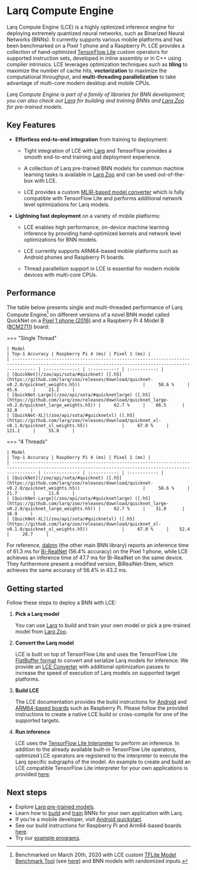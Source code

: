 # Larq Compute Engine

Larq Compute Engine (LCE) is a highly optimized inference engine for deploying
extremely quantized neural networks, such as
Binarized Neural Networks (BNNs). It currently supports various mobile platforms
and has been benchmarked on a Pixel 1 phone and a Raspberry Pi.
LCE provides a collection of hand-optimized [TensorFlow Lite](https://www.tensorflow.org/lite)
custom operators for supported instruction sets, developed in inline assembly or in C++
using compiler intrinsics. LCE leverages optimization techniques
such as **tiling** to maximize the number of cache hits, **vectorization** to maximize
the computational throughput, and **multi-threading parallelization** to take
advantage of multi-core modern desktop and mobile CPUs.

*Larq Compute Engine is part of a family of libraries for BNN development; you can also check out [Larq](https://github.com/larq/larq) for building and training BNNs and [Larq Zoo](https://github.com/larq/zoo) for pre-trained models.*

## Key Features

- **Effortless end-to-end integration** from training to deployment:

    - Tight integration of LCE with [Larq](https://larq.dev) and
      TensorFlow provides a smooth end-to-end training and deployment experience.

    - A collection of Larq pre-trained BNN models for common machine learning tasks
      is available in [Larq Zoo](/zoo/)
      and can be used out-of-the-box with LCE.

    - LCE provides a custom [MLIR-based model converter](/compute-engine/converter/) which
      is fully compatible with TensorFlow Lite and performs additional
      network level optimizations for Larq models.

- **Lightning fast deployment** on a variety of mobile platforms:

    - LCE enables high performance, on-device machine learning inference by
      providing hand-optimized kernels and network level optimizations for BNN models.

    - LCE currently supports ARM64-based mobile platforms such as Android phones
      and Raspberry Pi boards.

    - Thread parallelism support in LCE is essential for modern mobile devices with
      multi-core CPUs.

## Performance

The table below presents single and multi-threaded performance of Larq Compute Engine[^1] on
different versions of a novel BNN model called QuickNet on a [Pixel 1 phone (2016)](https://support.google.com/pixelphone/answer/7158570?hl=en-GB)
and a Raspberry Pi 4 Model B ([BCM2711](https://www.raspberrypi.org/documentation/hardware/raspberrypi/bcm2711/README.md)) board:

=== "Single Thread"

    | Model                                                                                                                                                 | Top-1 Accuracy | Raspberry Pi 4 (ms) | Pixel 1 (ms) |
    | ----------------------------------------------------------------------------------------------------------------------------------------------------- | :------------: | :----------: | :----------: |
    | [QuickNet](/zoo/api/sota/#quicknet) ([.h5](https://github.com/larq/zoo/releases/download/quicknet-v0.2.0/quicknet_weights.h5))                        |     58.6 %     |    45.6      |     21.2     |
    | [QuickNet-Large](/zoo/api/sota/#quicknetlarge) ([.h5](https://github.com/larq/zoo/releases/download/quicknet_large-v0.2.0/quicknet_large_weights.h5)) |     62.7 %     |    66.5      |     32.0     |
    | [QuickNet-XL](/zoo/api/sota/#quicknetxl) ([.h5](https://github.com/larq/zoo/releases/download/quicknet_xl-v0.1.0/quicknet_xl_weights.h5))             |     67.0 %     |    121.2     |     55.8     |

=== "4 Threads"

    | Model                                                                                                                                                 | Top-1 Accuracy | Raspberry Pi 4 (ms) | Pixel 1 (ms) |
    | ----------------------------------------------------------------------------------------------------------------------------------------------------- | :------------: | :----------: | :----------: |
    | [QuickNet](/zoo/api/sota/#quicknet) ([.h5](https://github.com/larq/zoo/releases/download/quicknet-v0.2.0/quicknet_weights.h5))                        |     58.6 %     |    21.7      |     11.6     |
    | [QuickNet-Large](/zoo/api/sota/#quicknetlarge) ([.h5](https://github.com/larq/zoo/releases/download/quicknet_large-v0.2.0/quicknet_large_weights.h5)) |     62.7 %     |    31.8      |     16.9     |
    | [QuickNet-XL](/zoo/api/sota/#quicknetxl) ([.h5](https://github.com/larq/zoo/releases/download/quicknet_xl-v0.1.0/quicknet_xl_weights.h5))             |     67.0 %     |    52.4      |     29.7     |

For reference, [dabnn](https://github.com/JDAI-CV/dabnn) (the other main BNN library) reports an inference time of 61.3 ms for [Bi-RealNet](/larq/api/larq_zoo/#birealnet) (56.4% accuracy) on the Pixel 1 phone,
while LCE achieves an inference time of 47.7 ms for Bi-RealNet on the same device.
They furthermore present a modified version, BiRealNet-Stem, which achieves the same accuracy of 56.4% in 43.2 ms.

## Getting started

Follow these steps to deploy a BNN with LCE:

1. **Pick a Larq model**

    You can use [Larq](https://larq.dev) to build and train your own model or pick a pre-trained model from [Larq Zoo](/zoo/).

2. **Convert the Larq model**

    LCE is built on top of TensorFlow Lite and uses the TensorFlow Lite [FlatBuffer format](https://google.github.io/flatbuffers/) to convert and serialize Larq models for inference. We provide an [LCE Converter](/compute-engine/converter/) with additional optimization passes to increase the speed of execution of Larq models on supported target platforms.

3. **Build LCE**

    The LCE documentation provides the build instructions for [Android](/compute-engine/quickstart_android) and [ARM64-based boards](/compute-engine/build_arm) such as Raspberry Pi. Please follow the provided instructions to create a native LCE build or cross-compile for one of the supported targets.

4. **Run inference**

    LCE uses the [TensorFlow Lite Interpreter](https://www.tensorflow.org/lite/guide/inference) to perform an inference. In addition to the already available built-in TensorFlow Lite operators, optimized LCE operators are registered to the interpreter to execute the Larq specific subgraphs of the model. An example to create and build an LCE compatible TensorFlow Lite interpreter for your own applications is provided [here](/compute-engine/inference).

## Next steps

- Explore [Larq pre-trained models](/larq/api/larq_zoo).
- Learn how to [build](/larq/guides/bnn-architecture/) and
  [train](/larq/guides/bnn-optimization/) BNNs for your own
  application with Larq.
- If you're a mobile developer, visit [Android quickstart](/compute-engine/quickstart_android).
- See our build instructions for Raspberry Pi and Arm64-based boards [here](/compute-engine/build_arm).
- Try our [example programs](https://github.com/larq/compute-engine/tree/master/examples).


[^1]: Benchmarked on March 20th, 2020 with LCE custom
[TFLite Model Benchmark Tool](https://github.com/tensorflow/tensorflow/tree/master/tensorflow/lite/tools/benchmark) (see [here](https://github.com/larq/compute-engine/tree/master/larq_compute_engine/tflite/benchmark)) and BNN models with randomized inputs.
